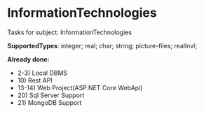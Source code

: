 # InformationTechnologies
Tasks for subject: InformationTechnologies

<b>SupportedTypes</b>:
integer;
real;
char;
string;
picture-files; 
realInvl;
<br>

<b>Already done:</b>
<ul>
  <li>2-3) Local DBMS</li>
  <li>10) Rest API</li>
  <li>13-14) Web Project(ASP.NET Core WebApi)</li>
  <li>20) Sql Server Support</li>
  <li>21) MongoDB Support</li>
</ul>
